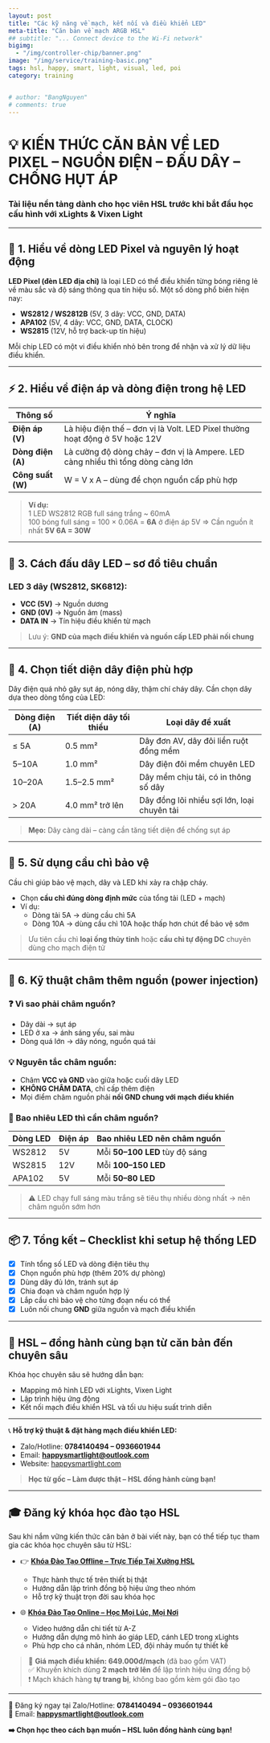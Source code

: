 ```yaml
---
layout: post
title: "Các kỹ năng về mạch, kết nối và điều khiển LED"
meta-title: "Căn bản về mạch ARGB HSL"
## subtitle: "... Connect device to the Wi-Fi network"
bigimg:
  - "/img/controller-chip/banner.png"
image: "/img/service/training-basic.png"
tags: hsl, happy, smart, light, visual, led, poi
category: training


# author: "BangNguyen"
# comments: true
---
```


# 💡 KIẾN THỨC CĂN BẢN VỀ LED PIXEL – NGUỒN ĐIỆN – ĐẤU DÂY – CHỐNG HỤT ÁP  
### Tài liệu nền tảng dành cho học viên HSL trước khi bắt đầu học cấu hình với xLights & Vixen Light

---

## 📌 1. Hiểu về dòng LED Pixel và nguyên lý hoạt động

**LED Pixel (đèn LED địa chỉ)** là loại LED có thể điều khiển từng bóng riêng lẻ về màu sắc và độ sáng thông qua tín hiệu số. Một số dòng phổ biến hiện nay:

- **WS2812 / WS2812B** (5V, 3 dây: VCC, GND, DATA)
- **APA102** (5V, 4 dây: VCC, GND, DATA, CLOCK)
- **WS2815** (12V, hỗ trợ back-up tín hiệu)

Mỗi chip LED có một vi điều khiển nhỏ bên trong để nhận và xử lý dữ liệu điều khiển.

---

## ⚡ 2. Hiểu về điện áp và dòng điện trong hệ LED

| Thông số | Ý nghĩa |
|---------|--------|
| **Điện áp (V)** | Là hiệu điện thế – đơn vị là Volt. LED Pixel thường hoạt động ở 5V hoặc 12V |
| **Dòng điện (A)** | Là cường độ dòng chảy – đơn vị là Ampere. LED càng nhiều thì tổng dòng càng lớn |
| **Công suất (W)** | W = V x A – dùng để chọn nguồn cấp phù hợp |

> **Ví dụ:**  
> 1 LED WS2812 RGB full sáng trắng ~ 60mA  
> 100 bóng full sáng = 100 × 0.06A = **6A** ở điện áp 5V ⇒ Cần nguồn ít nhất **5V 6A = 30W**

---

## 🔌 3. Cách đấu dây LED – sơ đồ tiêu chuẩn

### **LED 3 dây (WS2812, SK6812):**
- **VCC (5V)** → Nguồn dương
- **GND (0V)** → Nguồn âm (mass)
- **DATA IN** → Tín hiệu điều khiển từ mạch

> Lưu ý: **GND của mạch điều khiển và nguồn cấp LED phải nối chung**

---

## 🧠 4. Chọn tiết diện dây điện phù hợp

Dây điện quá nhỏ gây sụt áp, nóng dây, thậm chí cháy dây. Cần chọn dây dựa theo dòng tổng của LED:

| Dòng điện (A) | Tiết diện dây tối thiểu | Loại dây đề xuất |
|---------------|--------------------------|------------------|
| ≤ 5A          | 0.5 mm²                  | Dây đơn AV, dây đôi liền ruột đồng mềm |
| 5–10A         | 1.0 mm²                  | Dây điện đôi mềm chuyên LED |
| 10–20A        | 1.5–2.5 mm²              | Dây mềm chịu tải, có in thông số dây |
| > 20A         | 4.0 mm² trở lên          | Dây đồng lõi nhiều sợi lớn, loại chuyên tải |

> **Mẹo:** Dây càng dài – càng cần tăng tiết diện để chống sụt áp

---

## 🧯 5. Sử dụng cầu chì bảo vệ

Cầu chì giúp bảo vệ mạch, dây và LED khi xảy ra chập cháy.

- Chọn **cầu chì đúng dòng định mức** của tổng tải (LED + mạch)
- Ví dụ:  
  - Dòng tải 5A → dùng cầu chì 5A  
  - Dòng 10A → dùng cầu chì 10A hoặc thấp hơn chút để bảo vệ sớm

> Ưu tiên cầu chì **loại ống thủy tinh** hoặc **cầu chì tự động DC** chuyên dùng cho mạch điện tử

---

## 🔋 6. Kỹ thuật **châm thêm nguồn (power injection)**

### ❓ Vì sao phải châm nguồn?
- Dây dài → sụt áp
- LED ở xa → ánh sáng yếu, sai màu
- Dòng quá lớn → dây nóng, nguồn quá tải

### 💡 Nguyên tắc châm nguồn:
- Châm **VCC và GND** vào giữa hoặc cuối dãy LED
- **KHÔNG CHÂM DATA**, chỉ cấp thêm điện
- Mọi điểm châm nguồn phải **nối GND chung với mạch điều khiển**

### 📏 Bao nhiêu LED thì cần châm nguồn?

| Dòng LED | Điện áp | Bao nhiêu LED nên châm nguồn |
|----------|---------|-------------------------------|
| WS2812   | 5V      | Mỗi **50–100 LED** tùy độ sáng |
| WS2815   | 12V     | Mỗi **100–150 LED**           |
| APA102   | 5V      | Mỗi **50–80 LED**             |

> ⚠️ LED chạy full sáng màu trắng sẽ tiêu thụ nhiều dòng nhất → nên châm nguồn sớm hơn

---

## 📦 7. Tổng kết – Checklist khi setup hệ thống LED

- [x] Tính tổng số LED và dòng điện tiêu thụ
- [x] Chọn nguồn phù hợp (thêm 20% dự phòng)
- [x] Dùng dây đủ lớn, tránh sụt áp
- [x] Chia đoạn và châm nguồn hợp lý
- [x] Lắp cầu chì bảo vệ cho từng đoạn nếu có thể
- [x] Luôn nối chung **GND** giữa nguồn và mạch điều khiển

---

## 🔧 HSL – đồng hành cùng bạn từ căn bản đến chuyên sâu

Khóa học chuyên sâu sẽ hướng dẫn bạn:

- Mapping mô hình LED với xLights, Vixen Light
- Lập trình hiệu ứng động
- Kết nối mạch điều khiển HSL và tối ưu hiệu suất trình diễn

---

📞 **Hỗ trợ kỹ thuật & đặt hàng mạch điều khiển LED:**
- Zalo/Hotline: **0784140494 – 0936601944**
- Email: **happysmartlight@outlook.com**
- Website: [happysmartlight.com](http://happysmartlight.com)

> **Học từ gốc – Làm được thật – HSL đồng hành cùng bạn!**

---

## 🎓 Đăng ký khóa học đào tạo HSL

Sau khi nắm vững kiến thức căn bản ở bài viết này, bạn có thể tiếp tục tham gia các khóa học chuyên sâu từ HSL:

- 👉 [**Khóa Đào Tạo Offline – Trực Tiếp Tại Xưởng HSL**](/service/training-offline)
  - Thực hành thực tế trên thiết bị thật
  - Hướng dẫn lập trình đồng bộ hiệu ứng theo nhóm
  - Hỗ trợ kỹ thuật trọn đời sau khóa học

- 🌐 [**Khóa Đào Tạo Online – Học Mọi Lúc, Mọi Nơi**](/service/training-online)
  - Video hướng dẫn chi tiết từ A-Z
  - Hướng dẫn dựng mô hình áo giáp LED, cánh LED trong xLights
  - Phù hợp cho cá nhân, nhóm LED, đội nhảy muốn tự thiết kế

> 📢 **Giá mạch điều khiển: 649.000đ/mạch** (đã bao gồm VAT)  
> ✅ Khuyến khích dùng **2 mạch trở lên** để lập trình hiệu ứng đồng bộ  
> ❗ Mạch khách hàng **tự trang bị**, không bao gồm kèm gói đào tạo

---

📩 Đăng ký ngay tại Zalo/Hotline: **0784140494 – 0936601944**  
📧 Email: **happysmartlight@outlook.com**

**➡️ Chọn học theo cách bạn muốn – HSL luôn đồng hành cùng bạn!**